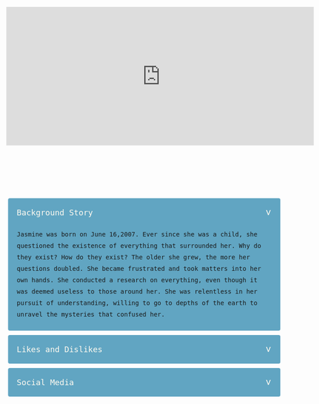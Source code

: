 <!DOCTYPE html>
<html lang="en">
<head>
	<title>Details</title>
     <style>
        body {
            font-family: monospace;
            height: 100vh;
            background-image: url(https://i.pinimg.com/originals/76/3f/91/763f91b3a3d7a5541c50c94bdc5c76d5.jpg);
            background-size: cover;
        }
    	.vids{
            max-width: 685px;
            margin: auto;
            padding: 20px;
            box-sizing: border-box;
            text-align: center;
        }
         #accordion {
             margin: 100px auto;
             width: 600px;
         }
         #accordion li {
             list-style: none;
             width: 100%;
             margin-bottom: 10px;
             background: #61A5C2;
             padding: 10px;
             border-radius: 4px;
         }
         #accordion li label {
             padding: 10px;
             display: flex;
             align-items: center;
             justify-content: space-between;
             font-size: 18px;
             font-weight: 500;
             cursor: pointer;
             color: floralwhite;
         }
         #accordion li label span {
             transform: rotate(90deg);
             font-size: 22px;
         }
         #accordion label + input[type="radio"]{
             display: none;
         }
         #accordion .content{
             padding: 0 10px;
             line-height: 26px;
             max-height: 0;
             overflow: hidden;
             transition: max-height 0.5s;
         }
         #accordion label + input[type="radio"]:checked + .content{
             max-height: 400px;
         }
     </style>
</head>
<body>
<div class="vids">
<iframe width="700" height="315" src="https://www.youtube.com/embed/l94Wy0ANbn4" title="YouTube video player" frameborder="0" allow="accelerometer; autoplay; clipboard-write; encrypted-media; gyroscope; picture-in-picture; web-share" allowfullscreen></iframe>
</div>
	<ul id="accordion">
        <li>
            <label for="first">Background Story <span>&#x3e;</span></label>
            <input type="radio" name="accordion" id="first" checked>
            <div class="content">
                <p>
            Jasmine was born on June 16,2007. Ever since she was a child, she questioned the existence of everything that surrounded her.
            Why do they exist? How do they exist? The older she grew, the more her questions doubled. She became frustrated and
	    took matters into her own hands. She conducted a research on everything, even though it was deemed useless to those
            around her. She was relentless in her pursuit of understanding, willing to go to depths of the earth to unravel the mysteries
            that confused her.
                </p>
            </div>
        </li>
         <li>
            <label for="second">Likes and Dislikes<span>&#x3e;</span></label>
            <input type="radio" name="accordion" id="second">
            <div class="content">
                <p>
                Likes: Sweet things, cellphone, wi-fi, money, success, and weekends.<br>
                Dislikes: bitter foods, going outside, and performing infront of many people.
                </p>
            </div>
        </li>
         <li>
            <label for="third">Social Media<span>&#x3e;</span></label>
            <input type="radio" name="accordion" id="third">
            <div class="content">
                <p>
                About Me(must click)
                </p>
            </div>
        </li>
    </ul>
</body>
</html>
